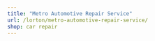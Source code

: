 ```yaml
---
title: "Metro Automotive Repair Service"
url: /lorton/metro-automotive-repair-service/
shop: car repair
---
```

